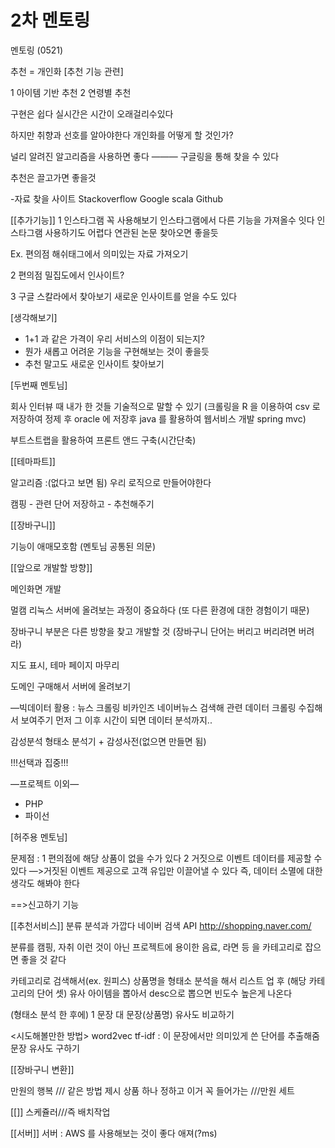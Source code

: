 # 2차 멘토링

멘토링 (0521)



추천 = 개인화
[추천 기능 관련]

1 아이템 기반 추천
2 연령별 추천

구현은 쉽다
실시간은 시간이 오래걸리수있다

하지만
취향과 선호를 알아야한다
개인화를 어떻게 할 것인가?

널리 알려진 알고리즘을 사용하면 좋다
——— 구글링을 통해 찾을 수 있다

추천은 끌고가면 좋을것

-자료 찾을 사이트
Stackoverflow
Google scala
Github





[[추가기능]]
1  인스타그램 꼭 사용해보기
인스타그램에서 다른 기능을 가져올수 잇다
인스타그램 사용하기도 어렵다
연관된 논문 찾아오면 좋을듯

Ex. 편의점 해쉬태그에서 의미있는 자료 가져오기

2
편의점 밀집도에서 인사이트?

3 
구글 스칼라에서 찾아보기
새로운 인사이트를 얻을 수도 있다




[생각해보기]
- 1+1 과 같은 가격이 우리 서비스의 이점이 되는지?
- 뭔가 새롭고 어려운 기능을 구현해보는 것이 좋을듯
- 추천 말고도 새로운 인사이트 찾아보기




[두번째 멘토님]

회사 인터뷰 때 
내가 한 것들 기술적으로 말할 수 있기
(크롤링을 R 을 이용하여 csv 로 저장하여 정제 후 oracle 에 저장후 java 를 활용하여 웹서비스 개발 spring mvc)

부트스트랩을 활용하여 프론트 앤드 구축(시간단축)

[[테마파트]]

알고리즘 :(없다고 보면 됨)
우리 로직으로 만들어야한다

캠핑 - 관련 단어 저장하고 - 추천해주기


[[장바구니]]

기능이 애매모호함 (멘토님 공통된 의문)

[[앞으로 개발할 방향]]

메인화면 개발

멀캠 리눅스 서버에 올려보는 과정이 중요하다
(또 다른 환경에 대한 경험이기 때문)

장바구니 부분은 다른 방향을 찾고 개발할 것
(장바구니 단어는 버리고 버리려면 버려라)

지도 표시, 테마 페이지 마무리 

도메인 구매해서 서버에 올려보기

—빅데이터 활용 : 뉴스 크롤링
비카인즈
네이버뉴스 검색해 관련 데이터 크롤링
수집해서 보여주기 먼저
그 이후 시간이 되면 데이터 분석까지..

감성분석
형태소 분석기 + 감성사전(없으면 만들면 됨)

!!!선택과 집중!!!

—프로젝트 이외—
- PHP
- 파이선 




[허주용 멘토님]

문제점 : 
1 편의점에 해당 상품이 없을 수가 있다
2 거짓으로 이벤트 데이터를 제공할 수 있다
—>거짓된 이벤트 제공으로 고객 유입만 이끌어낼 수 있다
즉, 데이터 소멸에 대한 생각도 해봐야 한다

==>신고하기 기능



[[추천서비스]]
분류 분석과 가깝다
네이버 검색 API
http://shopping.naver.com/

분류를 캠핑, 자취 이런 것이 아닌
프로젝트에 용이한 음료, 라면 등 을 카테고리로 잡으면 좋을 것 같다


카테고리로 검색해서(ex. 원피스) 
상품명을 형태소 분석을 해서
리스트 업 후 (해당 카테고리의 단어 셋)
유사 아이템을 뽑아서
desc으로 뽑으면 빈도수 높은게 나온다

(형태소 분석 한 후에)
1 문장 대 문장(상품명) 유사도 비교하기

<시도해볼만한 방법>
word2vec
tf-idf : 이 문장에서만 의미있게 쓴 단어를 추출해줌
문장 유사도 구하기



[[장바구니 변환]]

만원의 행복 /// 같은 방법 제시
상품 하나 정하고 이거 꼭 들어가는 ///만원 세트


[[]]
스케쥴러///즉 배치작업


[[서버]]
서버 : AWS 를 사용해보는 것이 좋다
	애져(?ms)